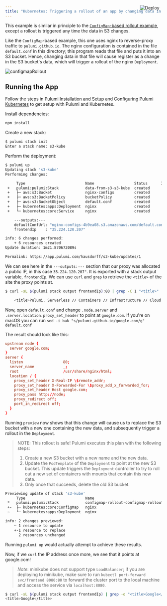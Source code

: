 ```yaml
---
title: "Kubernetes: Triggering a rollout of an app by changing data in S3"
---
```


<a href="https://app.pulumi.com/new?template=https://github.com/pulumi/examples/tree/master/kubernetes-ts-s3-rollout" target="_blank">
    <img src="https://get.pulumi.com/new/button.svg" alt="Deploy" style="float: right; padding: 8px; margin-top: -65px">
</a>


This example is similar in principle to the [`ConfigMap`-based rollout example][rollout], except a
rollout is triggered any time the data in S3 changes.

Like the `ConfigMap`-based example, this one uses nginx to reverse-proxy traffic to
`pulumi.github.io`. The nginx configuration is contained in the file `default.conf` in this
directory; this program reads that file and puts it into an S3 bucket. Hence, changing data in that
file will cause register as a change in the S3 bucket's data, which will trigger a rollout of the
nginx `Deployment`.

![configmapRollout](images/rollout.gif "ConfigMap-induced Rollout")

## Running the App

Follow the steps in [Pulumi Installation and Setup](https://docs.pulumi.com/install/) and
[Configuring Pulumi Kubernetes](https://docs.pulumi.com/reference/kubernetes.html#configuration) to
get setup with Pulumi and Kubernetes.

Install dependencies:

```sh
npm install
```

Create a new stack:

```sh
$ pulumi stack init
Enter a stack name: s3-kube
```

Perform the deployment:

```sh
$ pulumi up
Updating stack 's3-kube'
Performing changes:

     Type                           Name                  Status      Info
 +   pulumi:pulumi:Stack            data-from-s3-s3-kube  created
 +   ├─ aws:s3:Bucket               nginx-configs         created
 +   ├─ aws:s3:BucketPolicy         bucketPolicy          created
 +   ├─ aws:s3:BucketObject         default.conf          created
 +   ├─ kubernetes:apps:Deployment  nginx                 created
 +   └─ kubernetes:core:Service     nginx                 created

    ---outputs:---
    defaultConfUrl: "nginx-configs-4b9ea08.s3.amazonaws.com/default.conf"
    frontendIp    : "35.224.120.207"

info: 6 changes performed:
    + 6 resources created
Update duration: 1m21.870672089s

Permalink: https://app.pulumi.com/hausdorff/s3-kube/updates/1
```

We can see here in the `---outputs:---` section that our proxy was allocated a public IP, in this
case `35.224.120.207"`. It is exported with a stack output variable, `frontendIp`. We can use `curl`
and `grep` to retrieve the `<title>` of the site the proxy points at.

```sh
$ curl -sL $(pulumi stack output frontendIp):80 | grep -C 1 "<title>"

    <title>Pulumi. Serverless // Containers // Infrastructure // Cloud // DevOps</title>

```

Now, open `default.conf` and change `.node.server` and `.server.location.proxy_set_header` to point
at `google.com`. If you're on macOS you can run `sed -i bak "s/pulumi.github.io/google.com/g"
default.conf`

The result should look like this:

```conf
upstream node {
  server google.com;
}
server {
  listen                  80;
  server_name             _;
  root                    /usr/share/nginx/html;
  location / {
    proxy_set_header X-Real-IP \$remote_addr;
    proxy_set_header X-Forwarded-For \$proxy_add_x_forwarded_for;
    proxy_set_header Host google.com;
    proxy_pass http://node;
    proxy_redirect off;
    port_in_redirect off;
  }
}
```

Running `preview` now shows that this change will cause us to replace the S3 bucket with a new one
containing the new data, and subsequently trigger a rollout in the `Deployment`.

> NOTE: This rollout is safe! Pulumi executes this plan with the following steps:
>
> 1. Create a new S3 bucket with a new name and the new data.
> 1. Update the `PodTemplate` of the `Deployment` to point at the new S3 bucket. This update
>    triggers the `Deployment` controller to try to roll out a new set of containers with mounts
>    that contain this new data.
> 1. Only once that succeeds, delete the old S3 bucket.

```sh
Previewing update of stack 's3-kube'
     Type                           Name                                     Status        Info
 *   pulumi:pulumi:Stack            configmap-rollout-configmap-rollout-dev  no change
 +-  ├─ kubernetes:core:ConfigMap   nginx                                    replace       changes: ~ data,metadata
 ~   └─ kubernetes:apps:Deployment  nginx                                    update        changes: ~ spec

info: 2 changes previewed:
    ~ 1 resource to update
    +-1 resource to replace
      2 resources unchanged
```

Running `pulumi up` would actually attempt to achieve these results.

Now, if we `curl` the IP address once more, we see that it points at google.com!

> *Note*: minikube does not support type `LoadBalancer`; if you are deploying to minikube, make sure
> to run `kubectl port-forward svc/frontend 8080:80` to forward the cluster port to the local
> machine and access the service via `localhost:8080`.

```sh
$ curl -sL $(pulumi stack output frontendIp) | grep -o "<title>Google</title>"
<title>Google</title>
```

[rollout]: https://github.com/pulumi/examples/tree/master/kubernetes-ts-configmap-rollout

